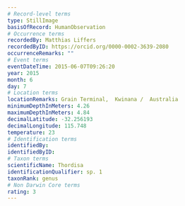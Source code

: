 ```yaml
---
# Record-level terms
type: StillImage
basisOfRecord: HumanObservation
# Occurrence terms
recordedBy: Matthias Liffers
recordedByID: https://orcid.org/0000-0002-3639-2080
occurrenceRemarks: ""
# Event terms
eventDateTime: 2015-06-07T09:26:20
year: 2015
month: 6
day: 7
# Location terms
locationRemarks: Grain Terminal,  Kwinana /  Australia
minimumDepthInMeters: 4.26
maximumDepthInMeters: 4.84
decimalLatitude: -32.256193
decimalLongitude: 115.748
temperature: 23
# Identification terms
identifiedBy: 
identifiedByID: 
# Taxon terms
scientificName: Thordisa
identificationQualifier: sp. 1
taxonRank: genus
# Non Darwin Core terms
rating: 3
---
```

